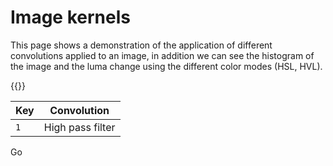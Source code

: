 # Image kernels

This page shows a demonstration of the application of different convolutions applied to an image, in addition we can see the histogram of the image and the luma change using the different color modes (HSL, HVL).

{{<p5-iframe sketch="/VisualComputing/sketches/workshops/imageKernels.js" width="550" height="550">}}

| Key | Convolution      |
| --- | ---------------- |
| `1` | High pass filter |

Go
